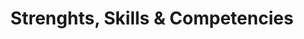 ---
categoryId: "1"
title: "Strenghts, Skills & Competencies"
description: List of skills a tech principal must be capable of
image_url: "images/features/noun_branding_1885335.svg"
featured: true
weight: 1
layout: articlesCategory
bodyClass: page-article-list
intro_image: "images/illustrations/pointing.svg"
intro_image_absolute: false
intro_image_hide_on_mobile: false
description: TODO
---